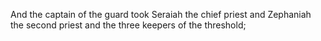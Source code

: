 And the captain of the guard took Seraiah the chief priest and Zephaniah the second priest and the three keepers of the threshold;
